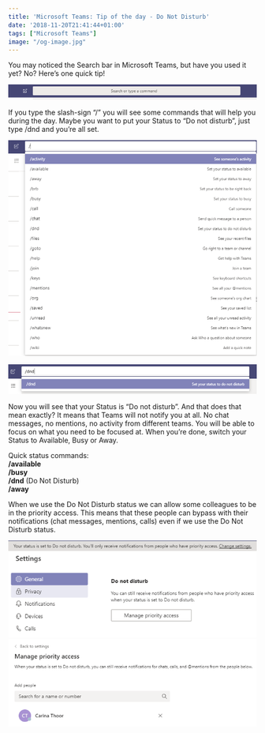 ```yaml
---
title: 'Microsoft Teams: Tip of the day - Do Not Disturb'
date: '2018-11-20T21:41:44+01:00'
tags: ["Microsoft Teams"]
image: "/og-image.jpg"
---
```

You may noticed the Search bar in Microsoft Teams, but have you used it yet? No? Here’s one quick tip!

![](./Teams_SearchBar.png)

If you type the slash-sign “/” you will see some commands that will help you during the day. Maybe you want to put your Status to “Do not disturb”, just type /dnd and you’re all set.

![](./Teams_SearchBar_Commands.png)

![](./Teams_SearchBar_dnd.png)

Now you will see that your Status is “Do not disturb”. And that does that mean exactly? It means that Teams will not notify you at all. No chat messages, no mentions, no activity from different teams. You will be able to focus on what you need to be focused at. When you’re done, switch your Status to Available, Busy or Away.

Quick status commands:  
**/available**  
**/busy**  
**/dnd** (Do Not Disturb)  
**/away**

When we use the Do Not Disturb status we can allow some colleagues to be in the priority access. This means that these people can bypass with their notifications (chat messages, mentions, calls) even if we use the Do Not Disturb status.

![](./Teams_SearchBar_dnd_2.png)
![](./Teams_SearchBar_dnd_3-1.png)
![](./Teams_SearchBar_dnd_4.png)